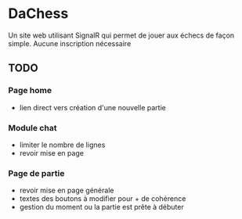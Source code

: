 # DaChess

Un site web utilisant SignalR qui permet de jouer aux échecs de façon simple.
Aucune inscription nécessaire

## TODO

### Page home 
* lien direct vers création d'une nouvelle partie

### Module chat
* limiter le nombre de lignes
* revoir mise en page

### Page de partie
* revoir mise en page générale
* textes des boutons à modifier pour + de cohérence
* gestion du moment ou la partie est prête à débuter
